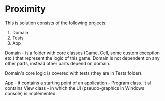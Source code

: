 # Proximity
This is solution consists of the following projects:
1. Domain
2. Tests
3. App

Domain - is a folder with core classes (Game, Cell, some custom exception etc.) that represent the logic of this game.
Domain is not dependent on any other parts, instead other parts depend on domain.

Domain's core logic is covered with tests (they are in Tests folder).

App - it contains a starting point of an application - Program class. It al contains View class - in which the UI (pseudo-graphics in Windows console) is implemented.
